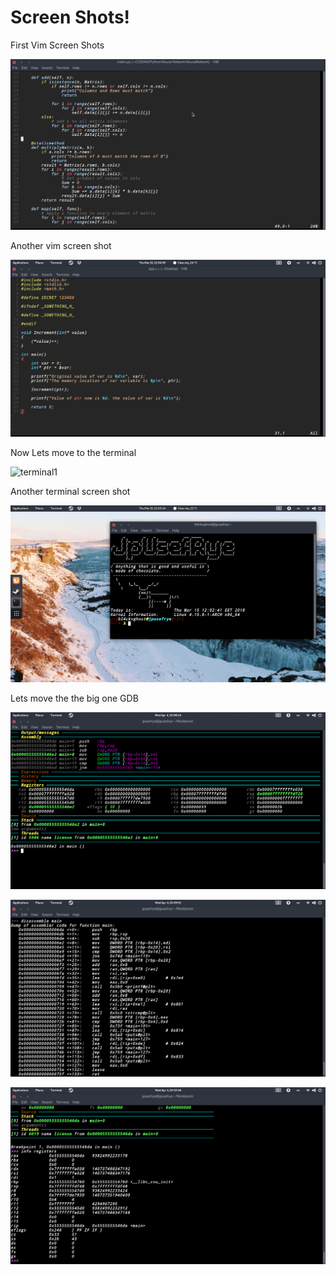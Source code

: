 # Screen Shots!

First Vim Screen Shots

![vim1](images/vim.png)

Another vim screen shot

![vim2](images/vim2.png)

Now Lets move to the terminal

![terminal1](images/terminal1.png)

Another terminal screen shot

![terminal2](images/terminal2.png)

Lets move the the big one GDB

![gdb1](images/gdb1.png)

![gdb2](images/gdb2.png)

![gdb3](images/gdb3.png)
